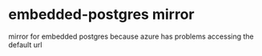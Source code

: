 # embedded-postgres mirror
mirror for embedded postgres because azure has problems accessing the default url
